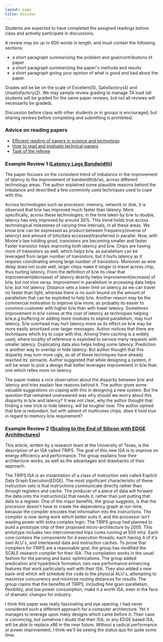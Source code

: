 ```yaml
---
layout: page
title: Reviews
---
```


Students are expected to have completed the assigned readings before class and
actively participate in discussions.
 
A review may be up to 600 words in length, and must contain the following sections:
* a short paragraph summarizing the problem and goal/contributions of paper
* a short paragraph summarizing the paper's methods and results
* a short paragraph giving your opinion of what is good and bad about the paper.

Grades will be be on the scale of Excellent(5), Satisfactory(4) and Unsatisfactory(2).  We may sample review grading to manage TA load (all students will be graded for the same paper reviews, but not all reviews will necessarily be graded).

Discussion before class with other students or in groups is encouraged, but
sharing reviews before completing and submitting is prohibited.

### Advice on reading papers
* [Efficient reading of papers in science and technology](http://john.regehr.org/reading_list/efficientReading.pdf)
* [How to read and evaluate technical papers](http://www.cs.kent.edu/~jmaletic/howtoread.html)
* [Task of the referee](http://jmlr.csail.mit.edu/reviewing-papers/smith-advice.pdf)

### Example Review 1  ([Latency Lags Bandwidth](https://dl.acm.org/citation.cfm?id=1022596))
The paper focuses on the consistent trend of imbalance in the improvement of latency to the improvement of bandwidth(b/w), across different technology areas. The author explained some plausible reasons behind the imbalance and described a few commonly used techniques used to cope with this. 

Across technologies such as processor, memory, network or disk, it is observed that b/w has improved much faster than latency. More specifically, across these technologies; in the time taken by b/w to double, latency has only improved by around 30%. This trend holds true across technological milestones of varying time intervals, in all these areas. We know b/w can be expressed as product between frequency(inverse of latency) and amount of bits/data accessed/transferred in parallel. Now, with Moore's law holding good, transistors are becoming smaller and faster. Faster transistor helps improving both latency and b/w. Chips are having more of transistors as well, which helps b/w, as parallelism can be leveraged from larger number of transistors, but it hurts latency as it requires coordinating among large number of transistors. Moreover as wire delay does not scale well, larger chips make it longer to travel across chip, thus hurting latency. From the definition of b/w its clear that improvement(decrease) of latency directly helps improvement(increase) of b/w, but not vice versa. Improvement in parallelism in accessing data helps b/w, but not latency. Distance sets a lower limit on latency as we can travel no faster than light, whereas there is no such bound on the amount of parallelism that can be exploited to help b/w. Another reason may be the commercial motivation to improve b/w more, as probably its easier to convince customer with higher b/w than with lower latency. Sometimes improvement in b/w comes at the cost of latency as techniques helping b/w,e.g buffering or adding more modules to exploit parallelism, may hurt latency. S/w overhead may hurt latency more as its effect on b/w may be more easily amortized over larger messages. Author notices that there are techniques which try to cope with this. Among them caching is a widely used; where locality of reference is exploited to service many requests with smaller latency. Duplicating data also helps hiding some latency. Prediction is another way to overlap or hide latency. But author thought that this disparity may turn more ugly, as all of these techniques have already reached its' pinnacle. Author suggested that while designing a system, it will be wiser to pick a design that better leverages improvement in b/w than one which relies more on latency. 

The paper makes a nice observation about the disparity between b/w and latency and tries explain few reasons behind it. The author gives some valuable suggestions on coping with this in designing a new system. But the question that remained unanswered was why should we worry about this disparity in b/w and latency? It was not clear, why the author thought that finding a new trick to hide latency, will be tougher now. The author opined that b/w is redundant; but with advent of multicores chips, does it hold true in regard to memory b/w requirement?

### Example Review 2 ([Scaling to the End of Silicon with EDGE Architectures](http://www.cs.utexas.edu/users/cart/trips/publications/computer04.pdf))
This article, written by a research team at the University of Texas, is the description of an ISA called TRIPS. The goal of this new ISA is to improve on energy efficiency and performance. The group explains how their architecture works, as well as the advantages and drawbacks of their approach.

The TRIPS ISA is an instantiation of a class of instruction sets called Explicit Data Graph Execution(EDGE). The most significant characteristic of these instruction sets is that instructions communicate directly rather than through registers and cache. The producer of a piece of data will forward the data onto the instruction(s) that needs it, rather than just putting that data to a register. One of the major benefits, the group suggests, is that the processor doesn't have to create the dependency graph at run-time, because the compiler encodes that information into the instructions. The compiler is now doing work which better suits it, and the processor isn't wasting power with extra complex logic. The TRIPS group had planned to build a prototype chip of their proposed micro-architecture by 2005. This prototype includes two interconnected trips cores running at 500 mhz. Each core contains the components for 4 execution threads, each having 4 of it's own ALU's, and interleaved data and instruction caches. To prove that compilers for TRIPS are a reasonable goal, the group has modified the SCALE research compiler for their ISA. The compilation works in the usual fashion for the parsing and basic optimizations. The group added predication and hyperblock formation, two new performance enhancing features that work particularly well with their ISA. They also added a new back-end which will schedule the code to the physical ALU's, attempting to maximize concurrency and minimize routing distances for results. The group claims that the benefits of TRIPS, including fine grain parallelism, flexibility, and low power consumption, make it a worth ISA, even in the face of dramatic changes for industry.

I think this paper was really fascinating and eye opening. I had never considered such a different approach for a computer architecture. Yet it manages to leverage upon many designs which came before it. Their case is convincing, but somehow I doubt that their ISA, or any EDGE based ISA, will be able to replace x86 in the near future. Without a radical performance or power improvement, I think we'll be seeing the status quo for quite some time. 



